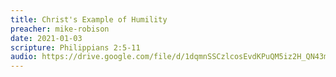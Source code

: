```yaml
---
title: Christ's Example of Humility
preacher: mike-robison
date: 2021-01-03
scripture: Philippians 2:5-11
audio: https://drive.google.com/file/d/1dqmnSSCzlcosEvdKPuQM5iz2H_QN43m2/view
---
```

